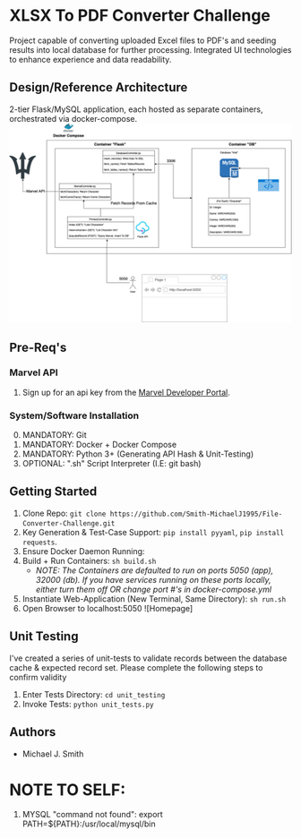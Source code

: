 # XLSX To PDF Converter Challenge
Project capable of converting uploaded Excel files to PDF's and seeding results into local database for further processing. Integrated UI technologies to enhance experience and data readability.

## Design/Reference Architecture
2-tier Flask/MySQL application, each hosted as separate containers, orchestrated via docker-compose.
![Reference Architecture Diagram](artifacts/arch.png?raw=true "Reference Architecture")


## Pre-Req's
### Marvel API
1. Sign up for an api key from the [Marvel Developer Portal](https://developer.marvel.com/).
### System/Software Installation 
0. MANDATORY: Git
1. MANDATORY: Docker + Docker Compose
2. MANDATORY: Python 3+ (Generating API Hash & Unit-Testing)
3. OPTIONAL: ".sh" Script Interpreter (I.E: git bash)


## Getting Started
1. Clone Repo: `git clone https://github.com/Smith-MichaelJ1995/File-Converter-Challenge.git`
2. Key Generation & Test-Case Support: `pip install pyyaml`, `pip install requests`.
3. Ensure Docker Daemon Running: <ENSURE RUNNING>
4. Build + Run Containers: `sh build.sh`
    - *NOTE: The Containers are defaulted to run on ports 5050 (app), 32000 (db). If you have services running on these ports locally, either turn them off OR change port #'s in docker-compose.yml*
5. Instantiate Web-Application (New Terminal, Same Directory): `sh run.sh`
6. Open Browser to localhost:5050 ![Homepage]

## Unit Testing
I've created a series of unit-tests to validate records between the database cache & expected record set. Please complete the following steps to confirm validity
1. Enter Tests Directory: `cd unit_testing`
2. Invoke Tests: `python unit_tests.py`
<!-- 3. Confirm Console Output: ![Unit Test Results](artifacts/unit-tests.png?raw=true "Unit Test Results") -->

## Authors
 - Michael J. Smith


 # NOTE TO SELF:
1. MYSQL "command not found": export PATH=${PATH}:/usr/local/mysql/bin